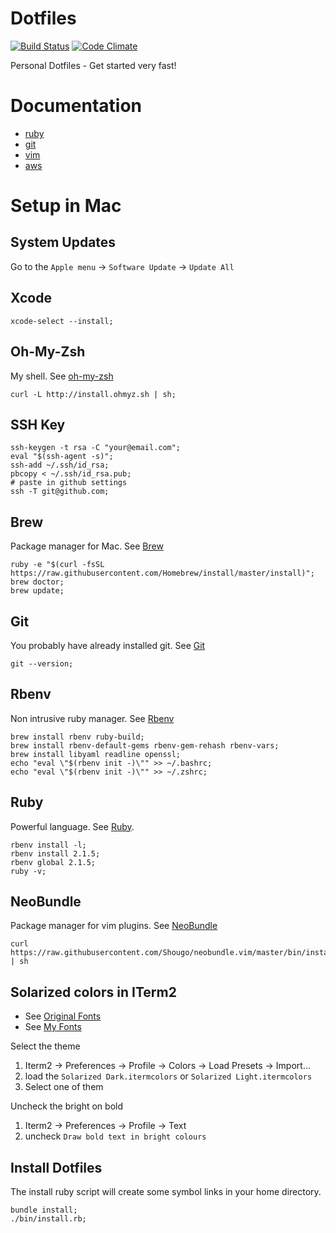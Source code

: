 # Dotfiles
[![Build Status](https://travis-ci.org/vnegrisolo/dotfiles.svg)](https://travis-ci.org/vnegrisolo/dotfiles)
[![Code Climate](https://codeclimate.com/github/vnegrisolo/dotfiles/badges/gpa.svg)](https://codeclimate.com/github/vnegrisolo/dotfiles)

Personal Dotfiles - Get started very fast!

# Documentation

* [ruby](https://github.com/vnegrisolo/dotfiles/tree/master/docs/ruby.md)
* [git](https://github.com/vnegrisolo/dotfiles/tree/master/docs/git.md)
* [vim](https://github.com/vnegrisolo/dotfiles/tree/master/docs/vim.md)
* [aws](https://github.com/vnegrisolo/dotfiles/tree/master/docs/aws.md)

# Setup in Mac

## System Updates
Go to the `Apple menu` -> `Software Update` -> `Update All`

## Xcode
```shell
xcode-select --install;
```

## Oh-My-Zsh
My shell. See [oh-my-zsh](https://github.com/robbyrussell/oh-my-zsh)
```shell
curl -L http://install.ohmyz.sh | sh;
```

## SSH Key
```shell
ssh-keygen -t rsa -C "your@email.com";
eval "$(ssh-agent -s)";
ssh-add ~/.ssh/id_rsa;
pbcopy < ~/.ssh/id_rsa.pub;
# paste in github settings
ssh -T git@github.com;
```

## Brew
Package manager for Mac. See [Brew](http://brew.sh/)
```shell
ruby -e "$(curl -fsSL https://raw.githubusercontent.com/Homebrew/install/master/install)";
brew doctor;
brew update;
```

## Git
You probably have already installed git. See [Git](http://git-scm.com/doc)
```shell
git --version;
```

## Rbenv
Non intrusive ruby manager. See [Rbenv](https://github.com/sstephenson/rbenv)
```shell
brew install rbenv ruby-build;
brew install rbenv-default-gems rbenv-gem-rehash rbenv-vars;
brew install libyaml readline openssl;
echo "eval \"$(rbenv init -)\"" >> ~/.bashrc;
echo "eval \"$(rbenv init -)\"" >> ~/.zshrc;
```

## Ruby
Powerful language. See [Ruby](https://www.ruby-lang.org/en/).
```shell
rbenv install -l;
rbenv install 2.1.5;
rbenv global 2.1.5;
ruby -v;
```

## NeoBundle
Package manager for vim plugins. See [NeoBundle](https://github.com/Shougo/neobundle.vim)
```shell
curl https://raw.githubusercontent.com/Shougo/neobundle.vim/master/bin/install.sh | sh
```

## Solarized colors in ITerm2
* See [Original Fonts](https://github.com/altercation/solarized/tree/master/iterm2-colors-solarized)
* See [My Fonts](https://github.com/vnegrisolo/dotfiles/tree/master/iterm2)

Select the theme

1. Iterm2 -> Preferences -> Profile -> Colors -> Load Presets -> Import...
2. load the `Solarized Dark.itermcolors` or `Solarized Light.itermcolors`
3. Select one of them

Uncheck the bright on bold

1. Iterm2 -> Preferences -> Profile -> Text
2. uncheck `Draw bold text in bright colours`

## Install Dotfiles
The install ruby script will create some symbol links in your home directory.
```shell
bundle install;
./bin/install.rb;
```
